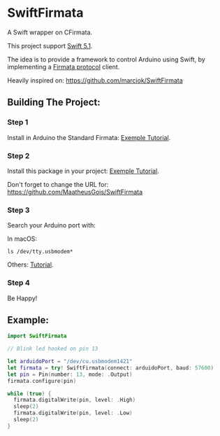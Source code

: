 # SwiftFirmata 

A Swift wrapper on CFirmata.

This project support [Swift 5.1](https://swift.org/blog/swift-5-1-released/).

The idea is to provide a framework to control Arduino using Swift, by implementing a [Firmata protocol](firmata.org/wiki/V2.3ProtocolDetails) client.

Heavily inspired on: https://github.com/marciok/SwiftFirmata


## Building The Project:

### Step 1

Install in Arduino the Standard Firmata: [Exemple Tutorial](https://www.instructables.com/id/Arduino-Installing-Standard-Firmata/).

### Step 2

Install this package in your project: [Exemple Tutorial](https://www.ralfebert.de/ios/swift-package-manager-for-ios-projects/).

Don't forget to change the URL for: https://github.com/MaatheusGois/SwiftFirmata

### Step 3

Search your Arduino port with: 

In macOS:
```shell
ls /dev/tty.usbmodem*
```
Others: [Tutorial](https://www.mathworks.com/help/supportpkg/arduinoio/ug/find-arduino-port-on-windows-mac-and-linux.html).

### Step 4
Be Happy!



## Example:

```swift
import SwiftFirmata

// Blink led hooked on pin 13

let arduidoPort = "/dev/cu.usbmodem1421"
let firmata = try! SwiftFirmata(connect: arduidoPort, baud: 57600)
let pin = Pin(number: 13, mode: .Output)
firmata.configure(pin)

while (true) {
  firmata.digitalWrite(pin, level: .High)
  sleep(2)
  firmata.digitalWrite(pin, level: .Low)
  sleep(2)
}
```
